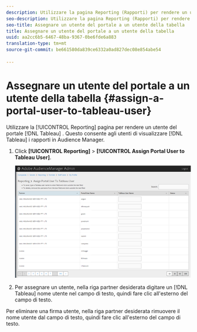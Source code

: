 ```yaml
---
description: Utilizzare la pagina Reporting (Rapporti) per rendere un utente del portale tableau un utente. Questo consente agli utenti di visualizzare i rapporti Tableau in Audience Manager.
seo-description: Utilizzare la pagina Reporting (Rapporti) per rendere un utente del portale tableau un utente. Questo consente agli utenti di visualizzare i rapporti Tableau in Audience Manager.
seo-title: Assegnare un utente del portale a un utente della tabella
title: Assegnare un utente del portale a un utente della tabella
uuid: aa2cc6b5-6467-48ba-9367-0be6fde6a883
translation-type: tm+mt
source-git-commit: be661580da839ce6332a0ad827dec08e854abe54

---
```



# Assegnare un utente del portale a un utente della tabella {#assign-a-portal-user-to-tableau-user}

<!-- t_tabeau.xml -->

Utilizzare la [!UICONTROL Reporting] pagina per rendere un utente del portale [!DNL Tableau] . Questo consente agli utenti di visualizzare [!DNL Tableau] i rapporti in Audience Manager.

1. Click **[!UICONTROL Reporting]** &gt; **[!UICONTROL Assign Portal User to Tableau User]**.

   ![](assets/tableau.png)

1. Per assegnare un utente, nella riga partner desiderata digitare un [!DNL Tableau] nome utente nel campo di testo, quindi fare clic all'esterno del campo di testo.

Per eliminare una firma utente, nella riga partner desiderata rimuovere il nome utente dal campo di testo, quindi fare clic all'esterno del campo di testo.
